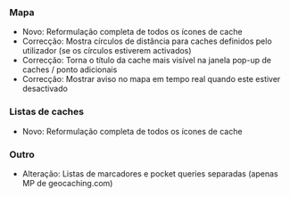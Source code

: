 ### Mapa
- Novo: Reformulação completa de todos os ícones de cache
- Correcção: Mostra círculos de distância para caches definidos pelo utilizador (se os círculos estiverem activados)
- Correcção: Torna o título da cache mais visível na janela pop-up de caches / ponto adicionais
- Correcção: Mostrar aviso no mapa em tempo real quando este estiver desactivado

### Listas de caches
- Novo: Reformulação completa de todos os ícones de cache

### Outro
- Alteração: Listas de marcadores e pocket queries separadas (apenas MP de geocaching.com)
